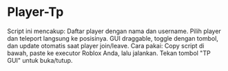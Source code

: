 # Player-Tp
Script ini mencakup: Daftar player dengan nama dan username. Pilih player dan teleport langsung ke posisinya. GUI draggable, toggle dengan tombol, dan update otomatis saat player join/leave. Cara pakai: Copy script di bawah, paste ke executor Roblox Anda, lalu jalankan. Tekan tombol "TP GUI" untuk buka/tutup.
